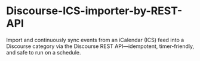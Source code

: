 # Discourse-ICS-importer-by-REST-API
Import and continuously sync events from an iCalendar (ICS) feed into a Discourse category via the Discourse REST API—idempotent, timer-friendly, and safe to run on a schedule.

